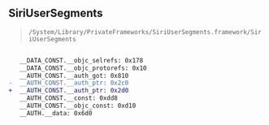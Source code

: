 ## SiriUserSegments

> `/System/Library/PrivateFrameworks/SiriUserSegments.framework/SiriUserSegments`

```diff

   __DATA_CONST.__objc_selrefs: 0x178
   __DATA_CONST.__objc_protorefs: 0x10
   __AUTH_CONST.__auth_got: 0x810
-  __AUTH_CONST.__auth_ptr: 0x2c0
+  __AUTH_CONST.__auth_ptr: 0x2d0
   __AUTH_CONST.__const: 0xdd8
   __AUTH_CONST.__objc_const: 0xd10
   __AUTH.__data: 0x6d0

```
